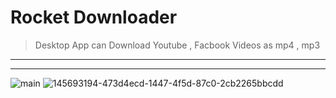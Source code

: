 # Rocket Downloader
> Desktop App can Download Youtube , Facbook Videos as mp4 , mp3 
---------
---------
![main](https://user-images.githubusercontent.com/73966918/145693194-473d4ecd-1447-4f5d-87c0-2cb2265bbcdd.png)
![145693194-473d4ecd-1447-4f5d-87c0-2cb2265bbcdd](https://user-images.githubusercontent.com/73966918/145693211-1c294f95-9302-4ad4-b07b-3cca1038784a.png)
